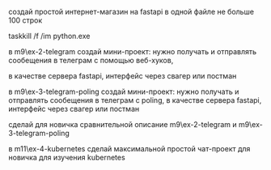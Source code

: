 создай простой интернет-магазин на fastapi в одной файле не больше 100 строк

taskkill /f /im python.exe

в m9\ex-2-telegram создай мини-проект: нужно получать и отправлять сообещения в телеграм с помощью веб-хуков,

в качестве сервера fastapi, интерфейс через свагер или постман

в m9\ex-3-telegram-poling создай мини-проект: нужно получать и отправлять сообещения в телеграм с poling,
в качестве сервера fastapi, интерфейс через свагер или постман

сделай для новичка сравнительной описание m9\ex-2-telegram и m9\ex-3-telegram-poling

в m11\ex-4-kubernetes сделай максимальной простой чат-проект для новичка для изучения kubernetes
